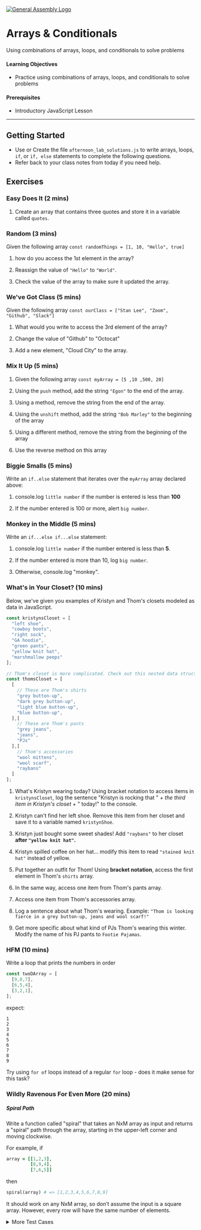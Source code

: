 
[![General Assembly Logo](https://camo.githubusercontent.com/1a91b05b8f4d44b5bbfb83abac2b0996d8e26c92/687474703a2f2f692e696d6775722e636f6d2f6b6538555354712e706e67)](https://generalassemb.ly)

# Arrays & Conditionals

Using combinations of arrays, loops, and conditionals to solve problems

#### Learning Objectives

- Practice using combinations of arrays, loops, and conditionals to solve problems


#### Prerequisites

- Introductory JavaScript Lesson

---

## Getting Started

- Use or Create the file `afternoon_lab_solutions.js` to write arrays, loops, `if`, or `if, else` statements to complete the following questions.
- Refer back to your class notes from today if you need help.





## Exercises

### Easy Does It (2 mins)
1. Create an array that contains three quotes and store it in a variable called `quotes`.

### Random (3 mins)
Given the following array `const randomThings = [1, 10, "Hello", true]`

1. how do you access the 1st element in the array?

2. Reassign the value of `"Hello"` to `"World"`.

3. Check the value of the array to make sure it updated the array.

### We've Got Class (5 mins)
Given the following array `const ourClass = ["Stan Lee", "Zoom", "Github", "Slack"]`

1. What would you write to access the 3rd element of the array?

2. Change the value of "Github" to "Octocat"

3. Add a new element, "Cloud City" to the array.

### Mix It Up (5 mins)
1. Given the following array `const myArray = [5 ,10 ,500, 20]`

1. Using the `push` method, add the string `"Egon"` to the end of the array.

1. Using a method, remove the string from the end of the array.

1. Using the `unshift` method, add the string `"Bob Marley"` to the beginning of the array

1. Using a different method, remove the string from the beginning of the array

1. Use the reverse method on this array

### Biggie Smalls  (5 mins)
Write an `if..else` statement that iterates over the `myArray` array declared above:

1. console.log `little number` if the number is entered is less than **100**

2. If the number entered is 100 or more, alert `big number`.

### Monkey in the Middle (5 mins)
Write an `if...else if...else` statement:

1. console.log `little number` if the number entered is less than **5**.<br>

2.  If the number entered is more than 10, log `big number`.

3. Otherwise, console.log "monkey". <br>

### What's in Your Closet? (10 mins)

Below, we've given you examples of Kristyn and Thom's closets modeled as data in JavaScript.

```javascript
const kristynsCloset = [
  "left shoe",
  "cowboy boots",
  "right sock",
  "GA hoodie",
  "green pants",
  "yellow knit hat",
  "marshmallow peeps"
];

// Thom's closet is more complicated. Check out this nested data structure!!
const thomsCloset = [
  [
    // These are Thom's shirts
    "grey button-up",
    "dark grey button-up",
    "light blue button-up",
    "blue button-up",
  ],[
    // These are Thom's pants
    "grey jeans",
    "jeans",
    "PJs"
  ],[
    // Thom's accessories
    "wool mittens",
    "wool scarf",
    "raybans"
  ]
];
```

1. What's Kristyn wearing today? Using bracket notation to access items in `kristynsCloset`, log the sentence "Kristyn is rocking that " + *the third item in Kristyn's closet* + " today!" to the console.

1. Kristyn can't find her left shoe. Remove this item from her closet and save it to a variable named `kristynShoe`.

1. Kristyn just bought some sweet shades! Add `"raybans"` to her closet **after `"yellow knit hat"`.**

1. Kristyn spilled coffee on her hat... modify this item to read `"stained knit hat"` instead of yellow.

1. Put together an outfit for Thom! Using **bracket notation**, access the first element in Thom's `shirts` array.

1. In the same way, access one item from Thom's pants array.

1. Access one item from Thom's accessories array.

1. Log a sentence about what Thom's wearing. Example: `"Thom is looking fierce in a grey button-up, jeans and wool scarf!"`

1. Get more specific about what kind of PJs Thom's wearing this winter. Modify the name of his PJ pants to `Footie Pajamas`.


### HFM (10 mins)

Write a loop that prints the numbers in order

```js
const twoDArray = [
  [9,8,7],
  [6,5,4],
  [3,2,1],
];
```
expect:
```
1
2
3
4
5
6
7
8
9
```
Try using `for of` loops instead of a regular `for` loop - does it make sense for this task?


### Wildly Ravenous For Even More (20 mins)

##### Spiral Path

Write a function called "spiral" that takes an NxM array as input and returns a "spiral" path through the array, starting in the upper-left corner and moving clockwise.  

For example, if

```ruby
array = [[1,2,3],
         [8,9,4],
         [7,6,5]]
```

then

```ruby
spiral(array) # => [1,2,3,4,5,6,7,8,9]
```

It should work on any NxM array, so don’t assume the input is a square array.  However, every row will have the same number of elements.

<details><summary> More Test Cases </summary>

```ruby         
a =
  [
    [1, 2, 3],
    [8, 9, 4],
    [7, 6, 5]
  ]

b = [
      [ 1,  2,  3,  4,  5,  6],
      [18, 19, 20, 21, 22,  7],
      [17, 28, 29, 30, 23,  8],
      [16, 27, 26, 25, 24,  9],
      [15, 14, 13, 12, 11, 10]
    ]

c = [
      [ 1,  2,  3,  4,  5,  6,  7,  8,  9, 10],
      [36, 37, 38, 39, 40, 41, 42, 43, 44, 11],
      [35, 64, 65, 66, 67, 68, 69, 70, 45, 12],
      [34, 63, 84, 85, 86, 87, 88, 71, 46, 13],
      [33, 62, 83, 96, 97, 98, 89, 72, 47, 14],
      [32, 61, 82, 95, 100, 99, 90, 73, 48, 15],
      [31, 60, 81, 94, 93, 92, 91, 74, 49, 16],
      [30, 59, 80, 79, 78, 77, 76, 75, 50, 17],
      [29, 58, 57, 56, 55 ,54, 53, 52, 51, 18],
      [28, 27, 26, 25, 24, 23, 22, 21, 20, 19]
   ]

e = [
      [1,2],
      [4,3]
    ]

f = [
      [1,2,3,4],
      [8,7,6,5]
    ]

g = [
      [1, 2],
      [10,3],
      [9, 4],
      [8, 5],
      [7, 6]
    ]

h = [
      [1,2,3,4]
    ]```

</details>


---

*Copyright 2018, General Assembly Space. Licensed under [CC-BY-NC-SA, 4.0](https://creativecommons.org/licenses/by-nc-sa/4.0/)*
